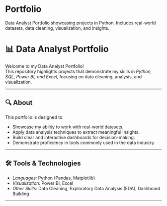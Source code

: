 # Portfolio
Data Analyst Portfolio showcasing projects in Python. Includes real-world datasets, data cleaning, visualization, and insights.


# 📊 Data Analyst Portfolio

Welcome to my Data Analyst Portfolio!  
This repository highlights projects that demonstrate my skills in *Python, SQL, Power BI, and Excel*, focusing on data cleaning, analysis, and visualization.

---

## 🔍 About
This portfolio is designed to:
- Showcase my ability to work with real-world datasets.  
- Apply data analysis techniques to extract meaningful insights.  
- Build clear and interactive dashboards for decision-making.  
- Demonstrate proficiency in tools commonly used in the data industry.  

---

## 🛠️ Tools & Technologies
- *Languages:* Python (Pandas, Matplotlib)
- *Visualization:* Power BI, Excel  
- *Other Skills:* Data Cleaning, Exploratory Data Analysis (EDA), Dashboard Building  

---
